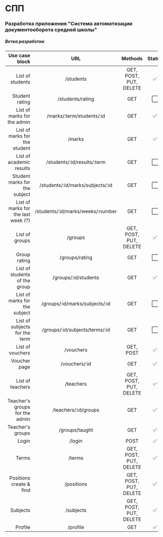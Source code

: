  # СПП
 
 ### Разработка приложения "Система автоматизации документооборота средней школы"

 ##### Ветка разработки


|                      Use case block |                URL                |        Methods         |        Status        |
|------------------------------------:|:---------------------------------:|:----------------------:|:--------------------:|
|                    List of students |             /students             | GET, POST, PUT, DELETE |  :white_check_mark:  |
|                      Student rating |         /students/rating          |          GET           | :white_large_square: |
|         List of marks for the admin |     /marks/:term/students/:id     |          GET           |  :white_check_mark:  |
|       List of marks for the student |              /marks               |          GET           |  :white_check_mark:  |
|            List of academic results |    /students/:id/results/:term    |          GET           | :white_large_square: |
|       Student marks for the subject | /students/:id/marks/subjects/:id  |          GET           | :white_large_square: |
| List of marks for the last week (?) | /students/:id/marks/weeks/:number |          GET           | :white_large_square: |
|                      List of groups |              /groups              | GET, POST, PUT, DELETE |  :white_check_mark:  |
|                        Group rating |          /groups/rating           |          GET           | :white_large_square: |
|       List of students of the group |       /groups/:id/students        |          GET           |  :white_check_mark:  |
|       List of marks for the subject |  /groups/:id/marks/subjects/:id   |          GET           | :white_large_square: |
|       List of subjects for the term |  /groups/:id/subjects/terms/:id   |          GET           | :white_large_square: |
|                    List of vouchers |             /vouchers             |       GET, POST        |  :white_check_mark:  |
|                        Voucher page |           /vouchers/:id           |          GET           |  :white_check_mark:  |
|                    List of teachers |             /teachers             | GET, POST, PUT, DELETE |  :white_check_mark:  |
|      Teacher's groups for the admin |       /teachers/:id/groups        |          GET           |  :white_check_mark:  |
|                    Teacher's groups |          /groups/taught           |          GET           |  :white_check_mark:  |
|                               Login |              /login               |          POST          |  :white_check_mark:  |
|                               Terms |              /terms               | GET, POST, PUT, DELETE |  :white_check_mark:  |
|             Positions create & find |            /positions             | GET, POST, PUT, DELETE |  :white_check_mark:  |
|                            Subjects |             /subjects             | GET, POST, PUT, DELETE |  :white_check_mark:  |
|                             Profile |             /profile              |          GET           |  :white_check_mark:  |
